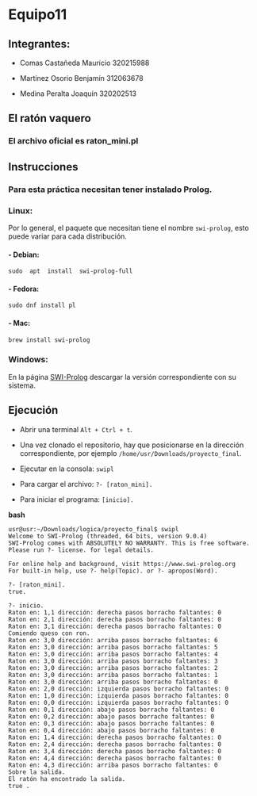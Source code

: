 # Equipo11

  

## Integrantes:

- Comas Castañeda Mauricio 320215988

- Martínez Osorio Benjamín 312063678

- Medina Peralta Joaquín 320202513

  

## El ratón vaquero

### El archivo oficial es **raton_mini.pl**

## Instrucciones

  

### Para esta práctica necesitan tener instalado Prolog.

  

### Linux:

Por lo general, el paquete que necesitan tiene el nombre `swi-prolog`, esto puede variar para cada distribución.

  

#### - Debian:

```
sudo  apt  install  swi-prolog-full
```

  

#### - Fedora: 

```
sudo dnf install pl
```


#### - Mac:
```
brew install swi-prolog
```

### Windows:

En la página [SWI-Prolog](https://www.swi-prolog.org/download/stable) descargar la versión correspondiente con su sistema.

## Ejecución
- Abrir una terminal `Alt + Ctrl + t`.   
- Una vez clonado el repositorio, hay que posicionarse en la dirección correspondiente, por ejemplo `/home/usr/Downloads/proyecto_final`.    
- Ejecutar en la consola: `swipl`  

- Para cargar el archivo:
		`?- [raton_mini].`
		
- Para iniciar el programa:
`[inicio].`  
  
**bash**
```
usr@usr:~/Downloads/logica/proyecto_final$ swipl
Welcome to SWI-Prolog (threaded, 64 bits, version 9.0.4)
SWI-Prolog comes with ABSOLUTELY NO WARRANTY. This is free software.
Please run ?- license. for legal details.

For online help and background, visit https://www.swi-prolog.org
For built-in help, use ?- help(Topic). or ?- apropos(Word).

?- [raton_mini].
true.

?- inicio.
Raton en: 1,1 dirección: derecha pasos borracho faltantes: 0
Raton en: 2,1 dirección: derecha pasos borracho faltantes: 0
Raton en: 3,1 dirección: derecha pasos borracho faltantes: 0
Comiendo queso con ron.
Raton en: 3,0 dirección: arriba pasos borracho faltantes: 6
Raton en: 3,0 dirección: arriba pasos borracho faltantes: 5
Raton en: 3,0 dirección: arriba pasos borracho faltantes: 4
Raton en: 3,0 dirección: arriba pasos borracho faltantes: 3
Raton en: 3,0 dirección: arriba pasos borracho faltantes: 2
Raton en: 3,0 dirección: arriba pasos borracho faltantes: 1
Raton en: 3,0 dirección: arriba pasos borracho faltantes: 0
Raton en: 2,0 dirección: izquierda pasos borracho faltantes: 0
Raton en: 1,0 dirección: izquierda pasos borracho faltantes: 0
Raton en: 0,0 dirección: izquierda pasos borracho faltantes: 0
Raton en: 0,1 dirección: abajo pasos borracho faltantes: 0
Raton en: 0,2 dirección: abajo pasos borracho faltantes: 0
Raton en: 0,3 dirección: abajo pasos borracho faltantes: 0
Raton en: 0,4 dirección: abajo pasos borracho faltantes: 0
Raton en: 1,4 dirección: derecha pasos borracho faltantes: 0
Raton en: 2,4 dirección: derecha pasos borracho faltantes: 0
Raton en: 3,4 dirección: derecha pasos borracho faltantes: 0
Raton en: 4,4 dirección: derecha pasos borracho faltantes: 0
Raton en: 4,3 dirección: arriba pasos borracho faltantes: 0
Sobre la salida.
El ratón ha encontrado la salida.
true .
```